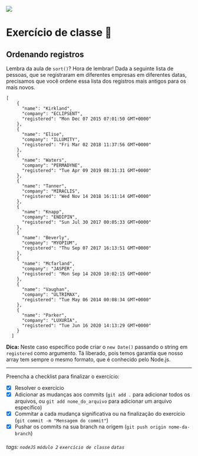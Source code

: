 ![](https://i.imgur.com/xG74tOh.png)

# Exercício de classe 🏫

## Ordenando registros

Lembra da aula de `sort()`? Hora de lembrar! Dada a seguinte lista de pessoas, que se registraram em diferentes empresas em diferentes datas, precisamos que você ordene essa lista dos registros mais antigos para os mais novos.

```json=
[
    {
      "name": "Kirkland",
      "company": "ECLIPSENT",
      "registered": "Mon Dec 07 2015 07:01:50 GMT+0000"
    },
    {
      "name": "Elise",
      "company": "ILLUMITY",
      "registered": "Fri Mar 02 2018 11:37:56 GMT+0000"
    },
    {
      "name": "Waters",
      "company": "PERMADYNE",
      "registered": "Tue Apr 09 2019 08:31:31 GMT+0000"
    },
    {
      "name": "Tanner",
      "company": "MIRACLIS",
      "registered": "Wed Nov 14 2018 16:11:14 GMT+0000"
    },
    {
      "name": "Knapp",
      "company": "ENDIPIN",
      "registered": "Sun Jul 30 2017 00:05:33 GMT+0000"
    },
    {
      "name": "Beverly",
      "company": "MYOPIUM",
      "registered": "Thu Sep 07 2017 16:13:51 GMT+0000"
    },
    {
      "name": "Mcfarland",
      "company": "JASPER",
      "registered": "Mon Sep 14 2020 10:02:15 GMT+0000"
    },
    {
      "name": "Vaughan",
      "company": "ULTRIMAX",
      "registered": "Tue May 06 2014 00:08:34 GMT+0000"
    },
    {
      "name": "Parker",
      "company": "LUXURIA",
      "registered": "Tue Jun 16 2020 14:13:29 GMT+0000"
    }
  ]
```

**Dica:** Neste caso específico pode criar o `new Date()` passando o string em `registered` como argumento. Tá liberado, pois temos garantia que nosso array tem sempre o mesmo formato, que é conhecido pelo Node.js.

---

Preencha a checklist para finalizar o exercício:

-   [x] Resolver o exercício
-   [x] Adicionar as mudanças aos commits (`git add .` para adicionar todos os arquivos, ou `git add nome_do_arquivo` para adicionar um arquivo específico)
-   [x] Commitar a cada mudança significativa ou na finalização do exercício (`git commit -m "Mensagem do commit"`)
-   [x] Pushar os commits na sua branch na origem (`git push origin nome-da-branch`)

###### tags: `nodeJS` `módulo 2` `exercício de classe` `datas`
